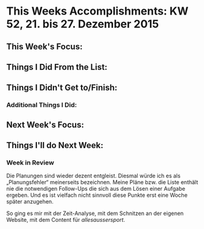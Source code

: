 # This Weeks Accomplishments: KW 52, 21. bis 27. Dezember 2015

## This Week's Focus: 

## Things I Did From the List:


## Things I Didn't Get to/Finish:


### Additional Things I Did:


## Next Week's Focus: 

## Things I'll do Next Week:


### Week in Review

Die Planungen sind wieder dezent entgleist. Diesmal würde ich es als „Planungsfehler“ meinerseits bezeichnen. Meine Pläne bzw. die Liste enthält nie die notwendigen Follow-Ups die sich aus dem Lösen einer Aufgabe ergeben. Und es ist vielfach nicht sinnvoll diese Punkte erst eine Woche später anzugehen.

So ging es mir mit der Zeit-Analyse, mit dem Schnitzen an der eigenen Website, mit dem Content für _allesaussersport_.